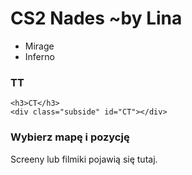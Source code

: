 <!DOCTYPE html>
<html lang="pl">
<head>
  <meta charset="UTF-8">
  <title>CS2 Nades ~by Lina</title>
  <link rel="stylesheet" href="style.css">
</head>
<body>

<h1>CS2 Nades ~by Lina</h1>

<div class="container">

  <!-- Kolumna 1: Mapy -->
  <div class="col maps">
    <ul>
      <li>Mirage</li>
      <li>Inferno</li>
    </ul>
  </div>

  <!-- Kolumna 2: TT/CT pozycje z podziałem A/B/Mid -->
  <div class="col sides">
    <h3>TT</h3>
    <div class="subside" id="TT"></div>

    <h3>CT</h3>
    <div class="subside" id="CT"></div>
  </div>

  <!-- Kolumna 3: Szczegóły -->
  <div class="col details">
    <h3>Wybierz mapę i pozycję</h3>
    <p>Screeny lub filmiki pojawią się tutaj.</p>
  </div>

</div>

<script src="script.js"></script>
</body>
</html>
